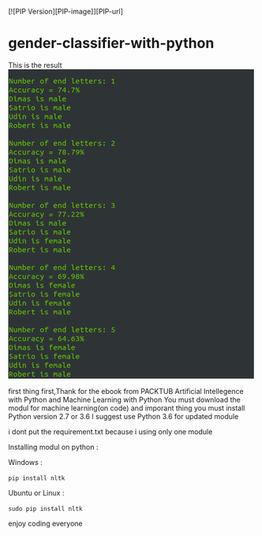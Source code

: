 [![PIP Version][PIP-image]][PIP-url]
# gender-classifier-with-python

This is the result
![](example.png)

first thing first,Thank for the ebook from PACKTUB Artificial Intellegence with Python and Machine Learning with Python
You must download the modul for machine learning(on code) and imporant thing you must install Python version 2.7 or 3.6
I suggest use Python 3.6 for updated module

i dont put the requirement.txt because i using only one module

Installing modul on python :

Windows :

```pip install nltk```


Ubuntu or Linux :

```sudo pip install nltk```


enjoy coding everyone





